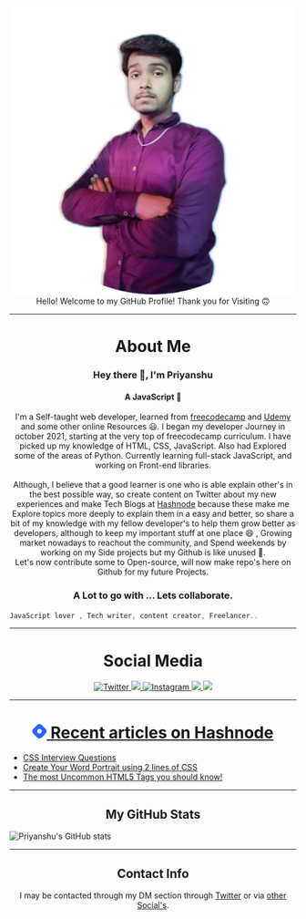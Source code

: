 <p align="center">
<img src="./profile-pic (3).png"><br/>
Hello! Welcome to my GitHub Profile! Thank you for Visiting 🙃
</p>
<hr />

<h1 align="center"> About Me </h1>
<h3 align="center"> Hey there 👋, I'm Priyanshu </h3>
   
<h4 align="center">A JavaScript 💛</h4>

<p align="center">I'm a Self-taught web developer, learned from <a href="https://freecodecamp.org">freecodecamp</a> and <a href="https://www.udemy.com">Udemy</a> and some other online Resources 😃.
I began my developer Journey in october 2021, starting at the very top of freecodecamp curriculum. I have picked up my knowledge of HTML, CSS, JavaScript. Also had Explored some of the areas of Python. Currently learning full-stack JavaScript, and working on Front-end libraries.
<br/>
<br/>
Although, I believe that a good learner is one who is able explain other's in the best possible way, so create content on Twitter about my new experiences and make Tech Blogs at <a href="https://hashnode.com/@Kumarsonsoff3">Hashnode</a> because these make me Explore topics more deeply to explain them in a easy and better, so share a bit of my knowledge with my fellow developer's to help them grow better as developers, although to keep my important stuff at one place 😄 , Growing market nowadays to reachout the community, and Spend weekends by working on my Side projects but my Github is like unused 🥲.  <br/>Let's now contribute some to Open-source, will now make repo's here on Github for my future Projects.
</p>

<h3 align="center"> A Lot to go with ... Lets collaborate.</h3>

```js
JavaScript lover , Tech writer, content creator, Freelancer..
```


<hr/>
<!-- My Socials -->
<h1 align="center" id="contact">Social Media</h1>
<p align="center">
  <a href="https://twitter.com/Kumar_Sons_off" target="_blank" rel="noopener noreferrer">
     <img alt="Twitter" src="https://img.shields.io/badge/Twitter-Priyanshu%20-blue?logo=twitter&logocolor=blue&color=blue">
   </a>
   
   <a href="https://hashnode.com/@Kumarsonsoff3" target="_blank" rel="noopener noreferrer">
      <img src="https://img.shields.io/badge/Priyanshu%20Kumawat-purple?logo=hashnode&logoColor=darkblue&color=white" />
   </a>
   
  <a href="https://www.instagram.com/Priyanshu_kumawat_off/" target="_blank" rel="noopener noreferrer">
     <img alt="Instagram" src="https://img.shields.io/badge/Priyanshu%20Kumawat-blue?logo=instagram&logocolor=Pink&color=white">
   </a>
   
   <a href="https://linkedin.com/in/kumarsonsoff" target="_blank" rel="noopener noreferrer">
      <img src="https://img.shields.io/badge/LinkedIn-Priyanshu%20Kumawat-purple?logo=linkedin&logoColor=blue&color=blue" />
   </a>
   
   <a href="https://codepen.io/Kumar_Sons_off" target="_blank" rel="noopener noreferrer">
      <img src="https://img.shields.io/badge/Codepen-Priyanshu%20Kumawat-purple?logo=codepen&logoColor=black&color=white" />
   </a>
  </p>
  
<!-- <h3 align="center">last commit in this repo</h3>
<p align="center">
<img alt="GitHub last commit" src="https://img.shields.io/github/last-commit/kumarsonsoff3/kumarsonsoff3?style=for-the-badge">
 -->
</p>
<hr />
<!-- My BLogs -->

<h1 align="center"> <a href="https://kumarsonsoff.hashnode.dev//"><img src="https://github.com/FrancescoXX/FrancescoXX/blob/main/CDyAuTy75.png" title="Hashnode" alt="Hashnode blog" width="25"/> Recent articles on Hashnode</a></h1>

- [CSS Interview Questions](https://kumarsonsoff.hashnode.dev/css-interview-questions)
- [Create Your Word Portrait using 2 lines of CSS](https://kumarsonsoff.hashnode.dev/word-portrait-using-css)
- [The most Uncommon HTML5 Tags you should know!](https://kumarsonsoff.hashnode.dev/the-most-uncommon-html5-tags)

<hr />

<h2 align="center">My GitHub Stats </h2>

![Priyanshu's GitHub stats](https://github-readme-stats-kumarsonsoff3.vercel.app/api?username=kumarsonsoff3&show_icons=true&count_private=true&theme=tokyonight&count_private=true)




<!-- ![Top Langs](https://github-readme-stats-kumarsonsoff3.vercel.app/api/top-langs/?username=kumarsonsoff3&layout=compact) -->

<hr/>

<h2 align="center">Contact Info </h2>
  <p align="center">I may be contacted through my DM section through <a href="https://twitter.com/messages/compose?recipient_id=1423520982392705037&text=YOUR_TEXT_HERE" target="_blank" rel="noopener noreferrer">Twitter</a> or via <a href="#contact" target="_blank" rel="noopener noreferrer">other Social's</a>.

